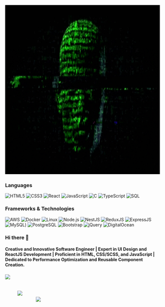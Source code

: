 <img src="https://raw.githubusercontent.com/Mr-Mathamatics/Mr-Mathamatics/master/giphy.gif" width="1280" height="550">

### Languages
![HTML5](https://img.shields.io/badge/-HTML5-000?&logo=html5)
![CSS3](https://img.shields.io/badge/-CSS3-000?&logo=css3)
![React](https://img.shields.io/badge/-React-000?&logo=React)
![JavaScript](https://img.shields.io/badge/-JavaScript-000?&logo=JavaScript)
![C](https://img.shields.io/badge/-C-000?&logo=C)
![TypeScript](https://img.shields.io/badge/-Typescript-000?&logo=Typescript)
![SQL](https://img.shields.io/badge/-SQL-000?&logo=MySQL)


### Frameworks & Technologies

![AWS](https://img.shields.io/badge/-AWS-000?&logo=Amazon-AWS&logoColor=F90)
![Docker](https://img.shields.io/badge/-Docker-000?&logo=Docker)
![Linux](https://img.shields.io/badge/-Linux-000?&logo=Linux)
![Node.js](https://img.shields.io/badge/-Node.js-000?&logo=node.js)
![NestJS](https://img.shields.io/badge/-NestJS-000?&logo=NestJS)
![ReduxJS](https://img.shields.io/badge/-ReduxJS-000?&logo=Redux.js)
![ExpressJS](https://img.shields.io/badge/-ExpressJS-000?&logo=expressJS)
![MySQL](https://img.shields.io/badge/-MySQL-000?&logo=MySQL))
![PostgreSQL](https://img.shields.io/badge/-PostgreSQL-000?&logo=PostgreSQL)
![Bootstrap](https://img.shields.io/badge/-Bootstrap-000?&logo=Bootstrap)
![jQuery](https://img.shields.io/badge/-jQuery-000?&logo=jQuery)
![DigitalOcean](https://img.shields.io/badge/-DigitalOcean-000?&logo=DigitalOcean)

### Hi there 👋

#### Creative and Innovative Software Engineer | Expert in UI Design and ReactJS Development | Proficient in HTML, CSS/SCSS, and JavaScript | Dedicated to Performance Optimization and Reusable Component Creation.


###

![](https://komarev.com/ghpvc/?username=Mr-Mathamatics&color=blue)

<a style="padding:20px"> <img style="padding:20px" src="https://github-readme-stats.vercel.app/api?username=Mr-Mathamatics&show_icons=true&theme=radical">  &nbsp; &nbsp; &nbsp;<img src="https://github-readme-stats.vercel.app/api/top-langs/?username=Mr-Mathamatics&hide=php&bg_color=DEG&langs_count=5"></a>
<!--
**Mr-Mathamatics/Mr-Mathamatics** is a ✨ _special_ ✨ repository because its `README.md` (this file) appears on your GitHub profile.


-->
